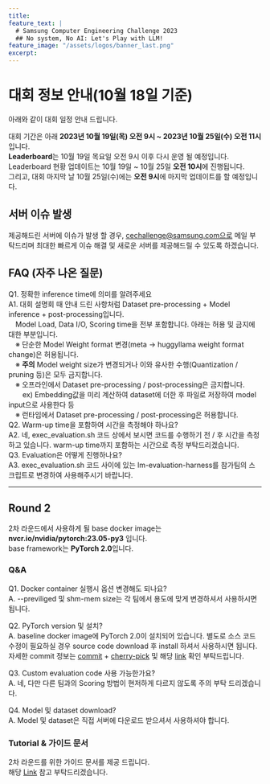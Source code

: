 ```yaml
---
title:
feature_text: |
  # Samsung Computer Engineering Challenge 2023
  ## No system, No AI: Let's Play with LLM!
feature_image: "/assets/logos/banner_last.png"
excerpt:
---
```

# 대회 정보 안내(10월 18일 기준)
아래와 같이 대회 일정 안내 드립니다.

대회 기간은 아래
**2023년 10월 19일(목) 오전 9시 ~ 2023년 10월 25일(수) 오전 11시**입니다.   
**Leaderboard**는 10월 19일 목요일 오전 9시 이후 다시 운영 될 예정입니다.   
Leaderboard 현황 업데이트는 10월 19일 ~ 10월 25일 **오전 10시**에 진행됩니다.    
그리고, 대회 마지막 날 10월 25일(수)에는 **오전 9시**에 마지막 업데이트를 할 예정입니다.

## 서버 이슈 발생
제공해드린 서버에 이슈가 발생 할 경우, cechallenge@samsung.com으로 메일 부탁드리며
최대한 빠르게 이슈 해결 및 새로운 서버를 제공해드릴 수 있도록 하겠습니다.

## FAQ (자주 나온 질문)
Q1. 정확한 inference time에 의미를 알려주세요    
A1. 대회 설명회 때 안내 드린 사항처럼 Dataset pre-processing + Model inference + post-processing입니다.      
&emsp;Model Load, Data I/O, Scoring time을 전부 포함합니다. 아래는 허용 및 금지에 대한 부분입니다.    
&emsp;※ 단순한 Model Weight format 변경(meta -> huggyllama weight format change)은 허용됩니다.      
&emsp;※ **주의** Model weight size가 변경되거나 이와 유사한 수행(Quantization / pruning 등)은 모두 금지합니다.     
&emsp;※ 오프라인에서 Dataset pre-processing / post-processing은 금지합니다.       
&emsp;&emsp;ex) Embedding값을 미리 계산하여 dataset에 더한 후 파일로 저장하여 model input으로 사용한다 등     
&emsp;※ 런타임에서 Dataset pre-processing / post-processing은 허용합니다.   
Q2. Warm-up time을 포함하여 시간을 측정해야 하나요?    
A2. 네, exec_evaluation.sh 코드 상에서 보시면 코드를 수행하기 전 / 후 시간을 측정하고 있습니다. warm-up time까지 포함하는 시간으로 측정 부탁드리겠습니다.    
Q3. Evaluation은 어떻게 진행하나요?    
A3. exec_evaluation.sh 코드 사이에 있는 lm-evaluation-harness를 참가팀의 스크립트로 변경하여 사용해주시기 바랍니다.

-------------------------------------------------------------------------------------------- 
## Round 2

2차 라운드에서 사용하게 될 base docker image는 **nvcr.io/nvidia/pytorch:23.05-py3** 입니다.  
base framework는 **PyTorch 2.0**입니다.

### Q&A
Q1. Docker container 실행시 옵션 변경해도 되나요?  
A. --previliged 및 shm-mem size는 각 팀에서 용도에 맞게 변경하셔서 사용하시면 됩니다.  

Q2. PyTorch version 및 설치?  
A. baseline docker image에 PyTorch 2.0이 설치되어 있습니다. 별도로 소스 코드 수정이 필요하실 경우 source code download 후 install 하셔서 사용하시면 됩니다. 자세한 commit 정보는 [commit](https://github.com/pytorch/pytorch/tree/v2.0.0) + [cherry-pick](https://github.com/pytorch/pytorch/pull/97838) 및 해당 [link](https://docs.nvidia.com/deeplearning/frameworks/pytorch-release-notes/rel-23-05.html) 확인 부탁드립니다.  

Q3. Custom evaluation code 사용 가능한가요?  
A. 네, 다만 다른 팀과의 Scoring 방법이 현저하게 다르지 않도록 주의 부탁 드리겠습니다.  

Q4. Model 및 dataset download?  
A. Model 및 dataset은 직접 서버에 다운로드 받으셔서 사용하셔야 합니다.

### Tutorial & 가이드 문서

2차 라운드를 위한 가이드 문서를 제공 드립니다.  
해당 [Link](https://github.com/cechallenge/round_two_tutorial/tree/main) 참고 부탁드리겠습니다.

 
